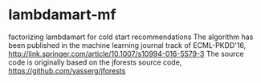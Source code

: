 # lambdamart-mf
factorizing lambdamart for cold start recommendations
The algorithm has been published in the machine learning journal track of ECML-PKDD'16, http://link.springer.com/article/10.1007/s10994-016-5579-3
The source code is originally based on the jforests source code, https://github.com/yasserg/jforests
